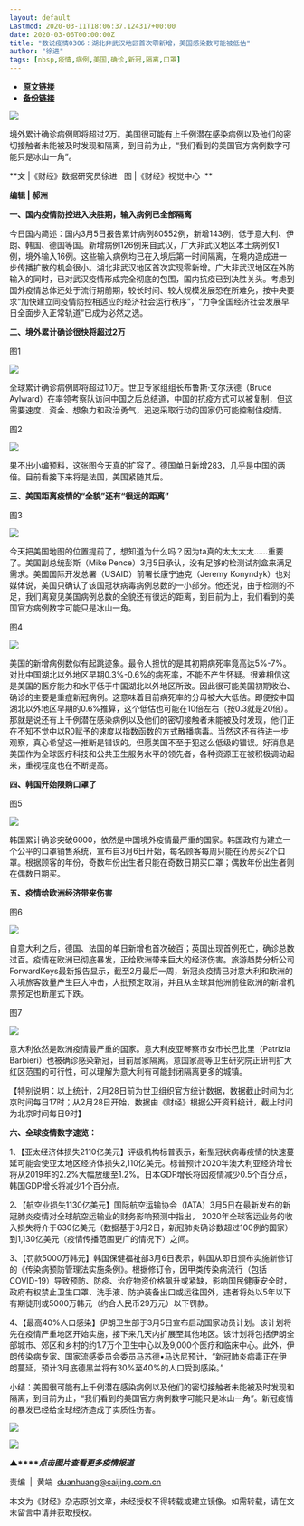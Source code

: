 ```yaml
---
layout: default
Lastmod: 2020-03-11T18:06:37.124317+00:00
date: 2020-03-06T00:00:00Z
title: "数说疫情0306：湖北非武汉地区首次零新增，美国感染数可能被低估"
author: "徐进"
tags: [nbsp,疫情,病例,美国,确诊,新冠,隔离,口罩]
---
```


* [**原文链接**](https://mp.weixin.qq.com/s/XB4Zn8GlXR02suXKJEYrjw)
* [**备份链接**](http://archive.today/HknPl)


![](/images/post/77e6cfb5c7ef66e00d9bd04f74961594.jpg)

境外累计确诊病例即将超过2万。美国很可能有上千例潜在感染病例以及他们的密切接触者未能被及时发现和隔离，到目前为止，“我们看到的美国官方病例数字可能只是冰山一角”。

  

**文 |《财经》数据研究员徐进   图 |《财经》视觉中心  **

**编辑 | 郝洲**

  

**一、国内疫情防控进入决胜期，输入病例已全部隔离**

  

今日国内简述：国内3月5日报告累计病例80552例，新增143例，低于意大利、伊朗、韩国、德国等国。新增病例126例来自武汉，广大非武汉地区本土病例仅1例，境外输入16例。这些输入病例均已在入境后第一时间隔离，在境内造成进一步传播扩散的机会很小。湖北非武汉地区首次实现零新增。广大非武汉地区在外防输入的同时，已对武汉疫情形成完全彻底的包围，国内抗疫已到决胜关头。考虑到国外疫情总体还处于流行期前期，较长时间、较大规模发展恐在所难免，按中央要求“加快建立同疫情防控相适应的经济社会运行秩序”，“力争全国经济社会发展早日全面步入正常轨道”已成为必然之选。

  

**二、境外累计确诊很快将超过2万**

  

图1

![](/images/post/bd736ce4c5d5845388d834c0382c2ae5.jpg)

  

全球累计确诊病例即将超过10万。世卫专家组组长布鲁斯·艾尔沃德（Bruce Aylward）在率领考察队访问中国之后总结道，中国的抗疫方式可以被复制，但这需要速度、资金、想象力和政治勇气，迅速采取行动的国家仍可能控制住疫情。

  

图2

![](/images/post/c15cc918b9a952bd2a6ab3d424cc9c93.jpg)

  

果不出小编预料，这张图今天真的扩容了。德国单日新增283，几乎是中国的两倍。目前看接下来将是法国，美国紧随其后。

  

**三、美国距离疫情的“全貌”还有“很远的距离”**

  

图3

![](/images/post/deab4c6eb4f792f8c8d9a6cb33653507.jpg)

  

今天把美国地图的位置提前了，想知道为什么吗？因为ta真的太太太太……重要了。美国副总统彭斯（Mike Pence）3月5日承认，没有足够的检测试剂盒来满足需求。美国国际开发总署（USAID）前署长康宁迪克（Jeremy Konyndyk）也对媒体说，美国只确认了该国冠状病毒病例总数的一小部分。他还说，由于检测的不足，我们离窥见美国病例总数的全貌还有很远的距离，到目前为止，我们看到的美国官方病例数字可能只是冰山一角。

  

图4

![](/images/post/641f9b5331e8b98d17d4a48cd572e092.jpg)

  

美国的新增病例数似有起跳迹象。最令人担忧的是其初期病死率竟高达5%-7%。对比中国湖北以外地区早期0.3%-0.6%的病死率，不能不产生怀疑。很难相信这是美国的医疗能力和水平低于中国湖北以外地区所致。因此很可能美国初期收治、确诊的主要是重症新冠病例。这意味着目前病死率的分母被大大低估。即便按中国湖北以外地区早期的0.6%推算，这个低估也可能在10倍左右（按0.3就是20倍）。那就是说还有上千例潜在感染病例以及他们的密切接触者未能被及时发现，他们正在不知不觉中以R0赋予的速度以指数函数的方式散播病毒。当然这还有待进一步观察，真心希望这一推断是错误的。但愿美国不至于犯这么低级的错误。好消息是美国作为全球医疗科技和公共卫生服务水平的领先者，各种资源正在被积极调动起来，重视程度也在不断提高。

**四、韩国开始限购口罩了**

  

图5

![](/images/post/51009e9ad5c10624ac5b01c1807c70df.jpg)

  

韩国累计确诊突破6000，依然是中国境外疫情最严重的国家。韩国政府为建立一个公平的口罩销售系统，宣布自3月6日开始，每名顾客每周只能在药房买2个口罩。根据顾客的年份，奇数年份出生者只能在奇数日期买口罩；偶数年份出生者则在偶数日期买。

  

**五、疫情给欧洲经济带来伤害**

  

图6

![](/images/post/ce99967c85f368376fbda2b3a1e80735.jpg)

  

自意大利之后，德国、法国的单日新增也首次破百；英国出现首例死亡，确诊总数过百。疫情在欧洲已彻底暴发，正给欧洲带来巨大的经济伤害。旅游趋势分析公司ForwardKeys最新报告显示，截至2月最后一周，新冠炎疫情已对意大利和欧洲的入境旅客数量产生巨大冲击，大批预定取消，并且从全球其他洲前往欧洲的新增机票预定也断崖式下跌。

  

图7

![](/images/post/d4f5a3256914ce975e698788e37bcbea.jpg)

  

意大利依然是欧洲疫情最严重的国家。意大利皮亚琴察市女市长巴比里（Patrizia Barbieri）也被确诊感染新冠，目前居家隔离。意国家高等卫生研究院正研判扩大红区范围的可行性，可以理解为意大利有可能封闭隔离更多的城镇。

  

【特别说明：以上统计，2月28日前为世卫组织官方统计数据，数据截止时间为北京时间每日17时；从2月28日开始，数据由《财经》根据公开资料统计，截止时间为北京时间每日9时】

**六、全球疫情数字速览：**

  

1、【亚太经济体损失2110亿美元】评级机构标普表示，新型冠状病毒疫情的快速蔓延可能会使亚太地区经济体损失2,110亿美元。标普预计2020年澳大利亚经济增长将从2019年的2.2%大幅放缓至1.2%。日本GDP增长将因疫情减少0.5个百分点，韩国GDP增长将减少1个百分点。

  

2、【航空业损失1130亿美元】国际航空运输协会（IATA）3月5日在最新发布的新冠肺炎疫情对全球航空运输业的财务影响预测中指出， 2020年全球客运业务的收入损失将介于630亿美元（数据基于3月2日，新冠肺炎确诊数超过100例的国家）到1,130亿美元（疫情传播范围更广的情况下）之间。

  

3、【罚款5000万韩元】韩国保健福祉部3月6日表示，韩国从即日颁布实施新修订的《传染病预防管理法实施条例》。根据修订令，因甲类传染病流行（包括COVID-19）导致预防、防疫、治疗物资价格飙升或紧缺，影响国民健康安全时，政府有权禁止卫生口罩、洗手液、防护装备出口或运往国外，违者将处以5年以下有期徒刑或5000万韩元（约合人民币29万元）以下罚款。

  

4、【最高40%人口感染】伊朗卫生部于3月5日宣布启动国家动员计划。该计划将先在疫情严重地区开始实施，接下来几天内扩展至其他地区。该计划将包括伊朗全部城市、郊区和乡村的约1.7万个卫生中心以及9,000个医疗和临床中心。此外，伊朗传染病专家、国家流感委员会委员马苏德•马达尼预计，“新冠肺炎病毒正在伊朗蔓延，预计3月底德黑兰将有30%至40%的人口受到感染。”

小结：美国很可能有上千例潜在感染病例以及他们的密切接触者未能被及时发现和隔离，到目前为止，“我们看到的美国官方病例数字可能只是冰山一角”。新冠疫情的暴发已经给全球经济造成了实质性伤害。

  

[![](/images/post/dcfd8e17154f7173d1dca954af774e15.jpg)](https://appd.evergrande.com/makePost_pro/index.html#/page?jsUrl=hftzxj0228&channel=9173)

[![](/images/post/4d24a5670c9a87791ea8b757d030c0d3.jpg)](https://mp.weixin.qq.com/mp/homepage?__biz=MjM5NDU5NTM4MQ==&hid=29&sn=21c0f34c737748fe3b2c372bb40ae622)  

**▲****_点击图片查看更多疫情报道_**

  

  

责编  |  黄端  duanhuang@caijing.com.cn

本文为《财经》杂志原创文章，未经授权不得转载或建立镜像。如需转载，请在文末留言申请并获取授权。

